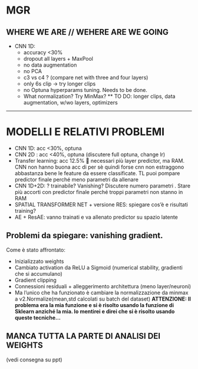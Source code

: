 # MGR 
## WHERE WE ARE // WEHERE ARE WE GOING

* CNN 1D: 
	- accuracy <30%
	- dropout all layers + MaxPool
	- no data augmentation
	- no PCA
	- c3 vs c4 ? (compare net with three and four layers)
	- only 6s clip -> try longer clips
	- no Optuna hyperparams tuning. Needs to be done.
	- What normalization? Try MinMax?
	**  TO DO: longer clips, data augmentation, w/wo layers, optimizers




-----------------------------------------------
# MODELLI E RELATIVI PROBLEMI


-	CNN 1D: acc <30%,  optuna
-	CNN 2D : acc <40%, optuna (discutere full optuna, change lr)
-	Transfer learning: acc 12.5%  necessari più layer predictor, ma RAM. CNN non hanno buona acc di per sè quindi forse cnn non estraggono abbastanza bene le feature da essere classificate. TL puoi pompare predictor finale perché meno parametri da allenare
-	CNN 1D+2D: ? trainabile? Vanishing? Discutere numero parametri . Stare più accorti con predictor finale perché troppi parametri non stanno in RAM
-	SPATIAL TRANSFORMER NET + versione RES: spiegare cos’è e risultati training?
-	AE + ResAE: vanno trainati e va allenato predictor su spazio latente

## Problemi da spiegare: vanishing gradient.
Come è stato affrontato:
-	Inizializzato weights
-	Cambiato activation da ReLU a Sigmoid (numerical stability, gradienti che si accumulano)
-	Gradient clipping
-	Connessioni residuali + alleggerimento architettura (meno layer/neuroni)
-	Ma l’unico che ha funzionato è cambiare la normalizzazione da minmax a v2.Normalize(mean,std calcolati su batch del dataset)
**ATTENZIONE: Il problema era la mia funzione e si è risolto usando la funzione di Sklearn anziché la mia. Io mentirei e direi che si è risolto usando queste tecniche...**

## MANCA TUTTA LA PARTE DI ANALISI DEI WEIGHTS 
(vedi consegna su ppt)
